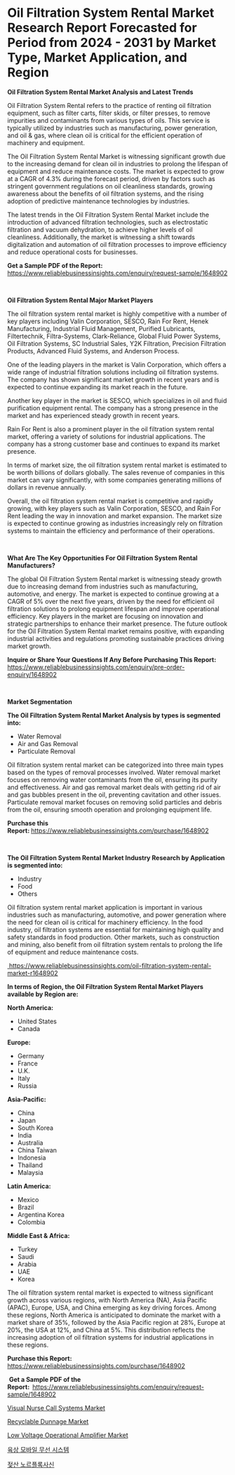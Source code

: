<p><h1>Oil Filtration System Rental Market Research Report Forecasted for Period from 2024 -  2031 by Market Type, Market Application, and Region</h1></p><p><strong>Oil Filtration System Rental Market Analysis and Latest Trends</strong></p>
<p><p>Oil Filtration System Rental refers to the practice of renting oil filtration equipment, such as filter carts, filter skids, or filter presses, to remove impurities and contaminants from various types of oils. This service is typically utilized by industries such as manufacturing, power generation, and oil & gas, where clean oil is critical for the efficient operation of machinery and equipment.</p><p>The Oil Filtration System Rental Market is witnessing significant growth due to the increasing demand for clean oil in industries to prolong the lifespan of equipment and reduce maintenance costs. The market is expected to grow at a CAGR of 4.3% during the forecast period, driven by factors such as stringent government regulations on oil cleanliness standards, growing awareness about the benefits of oil filtration systems, and the rising adoption of predictive maintenance technologies by industries.</p><p>The latest trends in the Oil Filtration System Rental Market include the introduction of advanced filtration technologies, such as electrostatic filtration and vacuum dehydration, to achieve higher levels of oil cleanliness. Additionally, the market is witnessing a shift towards digitalization and automation of oil filtration processes to improve efficiency and reduce operational costs for businesses.</p></p>
<p><strong>Get a Sample PDF of the Report:&nbsp;</strong> <a href="https://www.reliablebusinessinsights.com/enquiry/request-sample/1648902">https://www.reliablebusinessinsights.com/enquiry/request-sample/1648902</a></p>
<p>&nbsp;</p>
<p><strong>Oil Filtration System Rental Major Market Players</strong></p>
<p><p>The oil filtration system rental market is highly competitive with a number of key players including Valin Corporation, SESCO, Rain For Rent, Henek Manufacturing, Industrial Fluid Management, Purified Lubricants, Filtertechnik, Filtra-Systems, Clark-Reliance, Global Fluid Power Systems, Oil Filtration Systems, SC Industrial Sales, Y2K Filtration, Precision Filtration Products, Advanced Fluid Systems, and Anderson Process.</p><p>One of the leading players in the market is Valin Corporation, which offers a wide range of industrial filtration solutions including oil filtration systems. The company has shown significant market growth in recent years and is expected to continue expanding its market reach in the future.</p><p>Another key player in the market is SESCO, which specializes in oil and fluid purification equipment rental. The company has a strong presence in the market and has experienced steady growth in recent years.</p><p>Rain For Rent is also a prominent player in the oil filtration system rental market, offering a variety of solutions for industrial applications. The company has a strong customer base and continues to expand its market presence.</p><p>In terms of market size, the oil filtration system rental market is estimated to be worth billions of dollars globally. The sales revenue of companies in this market can vary significantly, with some companies generating millions of dollars in revenue annually.</p><p>Overall, the oil filtration system rental market is competitive and rapidly growing, with key players such as Valin Corporation, SESCO, and Rain For Rent leading the way in innovation and market expansion. The market size is expected to continue growing as industries increasingly rely on filtration systems to maintain the efficiency and performance of their operations.</p></p>
<p>&nbsp;</p>
<p><strong>What Are The Key Opportunities For Oil Filtration System Rental Manufacturers?</strong></p>
<p><p>The global Oil Filtration System Rental market is witnessing steady growth due to increasing demand from industries such as manufacturing, automotive, and energy. The market is expected to continue growing at a CAGR of 5% over the next five years, driven by the need for efficient oil filtration solutions to prolong equipment lifespan and improve operational efficiency. Key players in the market are focusing on innovation and strategic partnerships to enhance their market presence. The future outlook for the Oil Filtration System Rental market remains positive, with expanding industrial activities and regulations promoting sustainable practices driving market growth.</p></p>
<p><strong>Inquire or Share Your Questions If Any Before Purchasing This Report:</strong> <a href="https://www.reliablebusinessinsights.com/enquiry/pre-order-enquiry/1648902">https://www.reliablebusinessinsights.com/enquiry/pre-order-enquiry/1648902</a></p>
<p>&nbsp;</p>
<p><strong>Market Segmentation</strong></p>
<p><strong>The Oil Filtration System Rental Market Analysis by types is segmented into:</strong></p>
<p><ul><li>Water Removal</li><li>Air and Gas Removal</li><li>Particulate Removal</li></ul></p>
<p><p>Oil filtration system rental market can be categorized into three main types based on the types of removal processes involved. Water removal market focuses on removing water contaminants from the oil, ensuring its purity and effectiveness. Air and gas removal market deals with getting rid of air and gas bubbles present in the oil, preventing cavitation and other issues. Particulate removal market focuses on removing solid particles and debris from the oil, ensuring smooth operation and prolonging equipment life.</p></p>
<p><strong>Purchase this Report:&nbsp;</strong><a href="https://www.reliablebusinessinsights.com/purchase/1648902">https://www.reliablebusinessinsights.com/purchase/1648902</a></p>
<p>&nbsp;</p>
<p><strong>The Oil Filtration System Rental Market Industry Research by Application is segmented into:</strong></p>
<p><ul><li>Industry</li><li>Food</li><li>Others</li></ul></p>
<p><p>Oil filtration system rental market application is important in various industries such as manufacturing, automotive, and power generation where the need for clean oil is critical for machinery efficiency. In the food industry, oil filtration systems are essential for maintaining high quality and safety standards in food production. Other markets, such as construction and mining, also benefit from oil filtration system rentals to prolong the life of equipment and reduce maintenance costs.</p></p>
<p><a href="https://www.reliablebusinessinsights.com/oil-filtration-system-rental-market-r1648902">&nbsp;https://www.reliablebusinessinsights.com/oil-filtration-system-rental-market-r1648902</a></p>
<p><strong>In terms of Region, the Oil Filtration System Rental Market Players available by Region are:</strong></p>
<p>
    <p> <strong> North America: </strong>
        <ul>
            <li>United States</li>
            <li>Canada</li>
        </ul>
        </p> 
    <p> <strong> Europe: </strong>
        <ul>
            <li>Germany</li>
            <li>France</li>
            <li>U.K.</li>
            <li>Italy</li>
            <li>Russia</li>
        </ul>
        </p> 
    <p> <strong> Asia-Pacific: </strong>
        <ul>
            <li>China</li>
            <li>Japan</li>
            <li>South Korea</li>
            <li>India</li>
            <li>Australia</li>
            <li>China Taiwan</li>
            <li>Indonesia</li>
            <li>Thailand</li>
            <li>Malaysia</li>
        </ul>
        </p> 
    <p> <strong> Latin America: </strong>
        <ul>
            <li>Mexico</li>
            <li>Brazil</li>
            <li>Argentina Korea</li>
            <li>Colombia</li>
        </ul>
        </p> 
    <p> <strong> Middle East & Africa: </strong>
        <ul>
            <li>Turkey</li>
            <li>Saudi</li>
            <li>Arabia</li>
            <li>UAE</li>
            <li>Korea</li>
        </ul>
    </p>
    </p>
<p><p>The oil filtration system rental market is expected to witness significant growth across various regions, with North America (NA), Asia Pacific (APAC), Europe, USA, and China emerging as key driving forces. Among these regions, North America is anticipated to dominate the market with a market share of 35%, followed by the Asia Pacific region at 28%, Europe at 20%, the USA at 12%, and China at 5%. This distribution reflects the increasing adoption of oil filtration systems for industrial applications in these regions.</p></p>
<p><strong>Purchase this Report: </strong><a href="https://www.reliablebusinessinsights.com/purchase/1648902">https://www.reliablebusinessinsights.com/purchase/1648902</a></p>
<p>&nbsp;<strong>Get a Sample PDF of the Report:&nbsp;&nbsp;</strong><a href="https://www.reliablebusinessinsights.com/enquiry/request-sample/1648902">https://www.reliablebusinessinsights.com/enquiry/request-sample/1648902</a></p>
<p><strong></strong></p>
<p><p><a href="https://issuu.com/reportprime-2/docs/visual-nurse-call-systems-market-size-2030.pptx">Visual Nurse Call Systems Market</a></p><p><a href="https://github.com/Sinjinluong3e0awx2m195k76/Market-Research-Report-List-2/blob/main/recyclable-dunnage-market.md">Recyclable Dunnage Market</a></p><p><a href="https://issuu.com/reportprime-2/docs/low-voltage-operational-amplifier-m_93e8a30ee4b544">Low Voltage Operational Amplifier Market</a></p><p><a href="https://github.com/kimvicki3212024/Market-Research-Report-List-1/blob/main/4139159103849.md">육상 모바일 무선 시스템</a></p><p><a href="https://github.com/khairinauzunul/Market-Research-Report-List-1/blob/main/8237726103848.md">젖산 노르플록사신</a></p></p>
